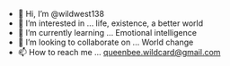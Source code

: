 - 👋 Hi, I’m @wildwest138
- 👀 I’m interested in ... life, existence, a better world
- 🌱 I’m currently learning ... Emotional intelligence
- 💞️ I’m looking to collaborate on ... World change
- 📫 How to reach me ... queenbee.wildcard@gmail.com

<!---
wildwest138/wildwest138 is a ✨ special ✨ repository because its `README.md` (this file) appears on your GitHub profile.
You can click the Preview link to take a look at your changes.
--->
